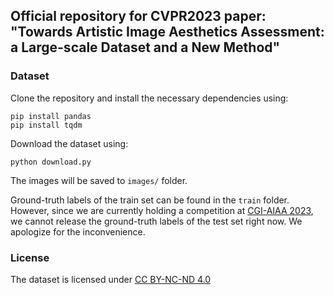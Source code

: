## Official repository for CVPR2023 paper: "Towards Artistic Image Aesthetics Assessment: a Large-scale Dataset and a New Method"

### Dataset
Clone the repository and install the necessary dependencies using:
```
pip install pandas
pip install tqdm
```
Download the dataset using:
```
python download.py
```
The images will be saved to `images/` folder.

Ground-truth labels of the train set can be found in the `train` folder. However, since we are currently holding a competition at [CGI-AIAA 2023](https://codalab.lisn.upsaclay.fr/competitions/12790), we cannot release the ground-truth labels of the test set right now. We apologize for the inconvenience. 

### License
The dataset is licensed under [CC BY-NC-ND 4.0](https://creativecommons.org/licenses/by-nc-nd/4.0/)